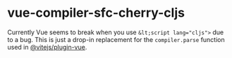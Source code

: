# vue-compiler-sfc-cherry-cljs
Currently Vue seems to break when you use `&lt;script lang="cljs">` due to a bug. This is just a drop-in replacement for the `compiler.parse` function used in [@vitejs/plugin-vue](https://github.com/vitejs/vite-plugin-vue/tree/main/packages/plugin-vue]).
